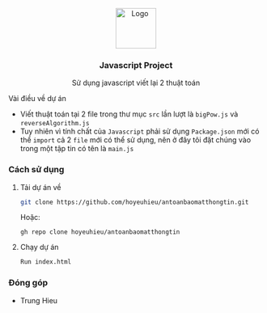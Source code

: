 <p align="center">
    <img src="https://awesome-academy.com/admin_images/news/avatar/1563160697.png" alt="Logo" width="80" height="80">

  <h3 align="center">Javascript Project</h3>

  <p align="center">
    Sử dụng javascript viết lại 2 thuật toán
  </p>
</p

### Vài điều về dự án

- Viết thuật toán tại 2 file trong thư mục `src` lần lượt là `bigPow.js` và `reverseAlgorithm.js`
- Tuy nhiên vì tính chất của `Javascript` phải sử dụng `Package.json` mới có thể `import` cả 2 `file` mới có thể sử dụng, nên ở đây tôi đặt chúng vào trong một tập tin có tên là `main.js`

### Cách sử dụng

1. Tải dự án về

   ```sh
   git clone https://github.com/hoyeuhieu/antoanbaomatthongtin.git
   ```

   Hoặc:

   ```
   gh repo clone hoyeuhieu/antoanbaomatthongtin
   ```

2. Chạy dự án
   ```sh
   Run index.html
   ```

### Đóng góp

- Trung Hieu
